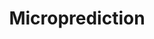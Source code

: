 ---
blog: https://microprediction.com/blog
facebook: https://facebook.com/microprediction
git: https://github.com/microprediction/microprediction
linkedin: https://linkedin.com/company/microprediction
logohandle: microprediction
sort: microprediction
title: Microprediction
twitter: https://x.com/microprediction
website: https://www.microprediction.com/
---
